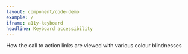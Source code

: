 ```yaml
---
layout: component/code-demo
example: /
iframe: a11y-keyboard
headline: Keyboard accessibility
---
```



How the call to action links are viewed with various colour blindnesses
